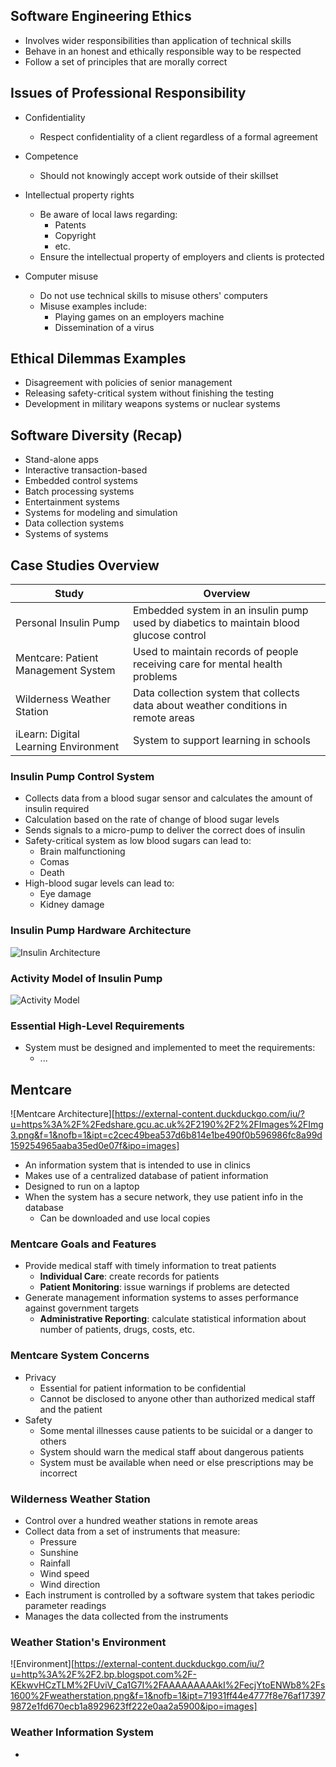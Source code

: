 ## Software Engineering Ethics
- Involves wider responsibilities than application of technical skills
- Behave in an honest and ethically responsible way to be respected
- Follow a set of principles that are morally correct

## Issues of Professional Responsibility
- Confidentiality
	- Respect confidentiality of a client regardless of a formal agreement

- Competence
	- Should not knowingly accept work outside of their skillset

- Intellectual property rights
	- Be aware of local laws regarding:
		- Patents
		- Copyright
		- etc.
	- Ensure the intellectual property of employers and clients is protected

- Computer misuse
	- Do not use technical skills to misuse others' computers
	- Misuse examples include:
		- Playing games on an employers machine
		- Dissemination of a virus

## Ethical Dilemmas Examples
- Disagreement with policies of senior management
- Releasing safety-critical system without finishing the testing
- Development in military weapons systems or nuclear systems

## Software Diversity (Recap)
- Stand-alone apps
- Interactive transaction-based
- Embedded control systems
- Batch processing systems
- Entertainment systems
- Systems for modeling and simulation
- Data collection systems
- Systems of systems

## Case Studies Overview
| Study                               | Overview                                                                               |
| ----------------------------------- | -------------------------------------------------------------------------------------- |
| Personal Insulin Pump               | Embedded system in an insulin pump used by diabetics to maintain blood glucose control |
| Mentcare: Patient Management System | Used to maintain records of people receiving care for mental health problems           |
| Wilderness Weather Station          | Data collection system that collects data about weather conditions in remote areas     |
| iLearn: Digital Learning Environment                                    | System to support learning in schools                                                                                       |

### Insulin Pump Control System
- Collects data from a blood sugar sensor and calculates the amount of insulin required
- Calculation based on the rate of change of blood sugar levels
- Sends signals to a micro-pump to deliver the correct does of insulin
- Safety-critical system as low blood sugars can lead to:
	- Brain malfunctioning
	- Comas
	- Death
- High-blood sugar levels can lead to:
	- Eye damage
	- Kidney damage

### Insulin Pump Hardware Architecture
![Insulin Architecture](https://external-content.duckduckgo.com/iu/?u=https%3A%2F%2Ftse1.mm.bing.net%2Fth%3Fid%3DOIP.1bX4f1elXwF-YrWWQeD7JgHaEt%26pid%3DApi&f=1&ipt=ce8546fac4a8af5d3870220a89ba6940ec14cdbdee6bacddd2de58c07a146a72&ipo=images)

### Activity Model of Insulin Pump
![Activity Model](https://external-content.duckduckgo.com/iu/?u=https%3A%2F%2Fedshare.gcu.ac.uk%2F2190%2F2%2FImages%2FImg2.png&f=1&nofb=1&ipt=eda3269e986c26a920ab9d9cfaf4055e2ce3d257d22c79e69256482416742a5a&ipo=images)

### Essential High-Level Requirements
- System must be designed and implemented to meet the requirements:
	- ...

## Mentcare

![Mentcare Architecture][https://external-content.duckduckgo.com/iu/?u=https%3A%2F%2Fedshare.gcu.ac.uk%2F2190%2F2%2FImages%2FImg3.png&f=1&nofb=1&ipt=c2cec49bea537d6b814e1be490f0b596986fc8a99d159254965aaba35ed0e07f&ipo=images]

- An information system that is intended to use in clinics
- Makes use of a centralized database of patient information
- Designed to run on a laptop
- When the system has a secure network, they use patient info in the database
	- Can be downloaded and use local copies

### Mentcare Goals and Features
- Provide medical staff with timely information to treat patients
	- **Individual Care**: create records for patients
	- **Patient Monitoring**: issue warnings if problems are detected
- Generate management information systems to asses performance against government targets
	- **Administrative Reporting**: calculate statistical information about number of patients, drugs, costs, etc.

### Mentcare System Concerns
- Privacy
	- Essential for patient information to be confidential
	- Cannot be disclosed to anyone other than authorized medical staff and the patient
- Safety
	- Some mental illnesses cause patients to be suicidal or a danger to others
	- System should warn the medical staff about dangerous patients
	- System must be available when need or else prescriptions may be incorrect

### Wilderness Weather Station
- Control over a hundred weather stations in remote areas
- Collect data from a set of instruments that measure:
	- Pressure
	- Sunshine
	- Rainfall
	- Wind speed
	- Wind direction
- Each instrument is controlled by a software system that takes periodic parameter readings
- Manages the data collected from the instruments

### Weather Station's Environment
![Environment][https://external-content.duckduckgo.com/iu/?u=http%3A%2F%2F2.bp.blogspot.com%2F-KEkwvHCzTLM%2FUviV_Ca1G7I%2FAAAAAAAAAkI%2FecjYtoENWb8%2Fs1600%2Fweatherstation.png&f=1&nofb=1&ipt=71931ff44e4777f8e76af173979872e1fd670ecb1a8929623ff222e0aa2a5900&ipo=images]

### Weather Information System
- 
